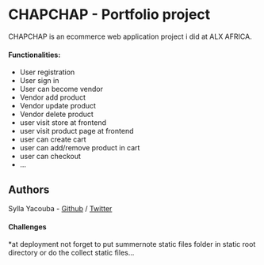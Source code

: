 # CHAPCHAP - Portfolio project
CHAPCHAP is an ecommerce web application project i did at ALX AFRICA.

#### Functionalities:
* User registration
* User sign in
* User can become vendor
* Vendor add product
* Vendor update product
* Vendor delete product
* user visit store at frontend
* user visit product page at frontend
* user can create cart 
* user can add/remove product in cart 
* user can checkout 
* ...

## Authors
Sylla Yacouba - [Github](https://github.com/Sylyac2000) / [Twitter](https://twitter.com/sylyac2000)    

#### Challenges

*at deployment not forget to put summernote static files folder in static root directory
or do the collect static files...

